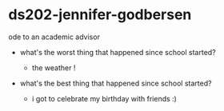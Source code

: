 # ds202-jennifer-godbersen
ode to an academic advisor

- what's the worst thing that happened since school started?
  - the weather ! 

- what's the best thing that happened since school started?
  - i got to celebrate my birthday with friends :) 
